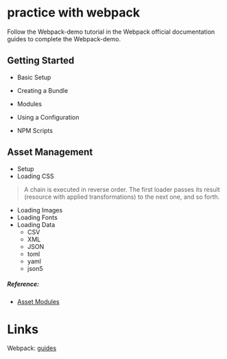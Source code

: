 # practice with webpack

Follow the Webpack-demo tutorial in the Webpack official documentation guides to complete the Webpack-demo.

## Getting Started

- Basic Setup

- Creating a Bundle

- Modules

- Using a Configuration

- NPM Scripts

## Asset Management

- Setup
- Loading CSS

> A chain is executed in reverse order. The first loader passes its result (resource with applied transformations) to the next one, and so forth.

- Loading Images
- Loading Fonts
- Loading Data
  - CSV
  - XML
  - JSON
  - toml
  - yaml
  - json5

##### Reference: 

- [Asset Modules](https://webpack.js.org/guides/asset-modules/)

# Links

Webpack: [guides](https://webpack.js.org/guides/)

